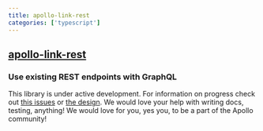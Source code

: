 ```yaml
---
title: apollo-link-rest
categories: ['typescript']
---
```

## [apollo-link-rest](https://github.com/apollographql/apollo-link-rest)

### Use existing REST endpoints with GraphQL


This library is under active development. For information on progress check out [this issues](https://github.com/apollographql/apollo-link-rest/issues) or [the design](./designs/initial.md). We would love your help with writing docs, testing, anything! We would love for you, yes you, to be a part of the Apollo community!
